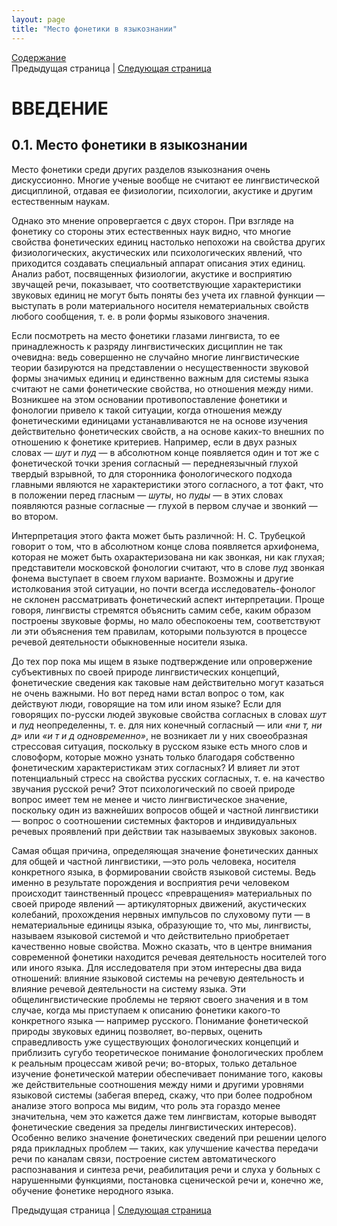 ```yaml
---
layout: page
title: "Место фонетики в языкознании"
---
```


[Содержание](https://pkholyavin.github.io/rusphon)  
Предыдущая страница | [Следующая страница](002.html)

# ВВЕДЕНИЕ

## 0.1. Место фонетики в языкознании

Место фонетики среди других разделов языкознания очень дискуссионно. Многие ученые вообще не считают ее лингвистической дисциплиной, отдавая ее физиологии, психологии, акустике 
и другим естественным наукам.

Однако это мнение опровергается с двух сторон. При взгляде на фонетику со стороны этих естественных наук видно, 
что многие свойства фонетических единиц настолько непохожи на свойства других физиологических, акустических или 
психологических явлений, что приходится создавать специальный аппарат описания этих единиц. Анализ работ, посвященных 
физиологии, акустике и восприятию звучащей речи, показывает, что соответствующие характеристики звуковых единиц 
не могут быть поняты без учета их главной функции — выступать в роли материального носителя нематериальных свойств любого 
сообщения, т. е. в роли формы языкового значения. 


Если посмотреть на место фонетики глазами лингвиста, то ее принадлежность к разряду лингвистических дисциплин 
не так очевидна: ведь совершенно не случайно многие лингвистические теории базируются на представлении о несущественности 
звуковой формы значимых единиц и единственно важным для системы языка считают не сами фонетические свойства, но отношения
 между ними. Возникшее на этом основании противопоставление фонетики и фонологии привело к такой ситуации, когда отношения 
между фонетическими единицами устанавливаются не на основе изучения действительно фонетических свойств, а на основе каких-то
 внешних по отношению к фонетике критериев. Например, если в двух разных словах — <i>шут</i> и <i>пуд</i> — в абсолютном конце появляется 
один и тот же с фонетической точки зрения согласный — переднеязычный глухой твердый взрывной, то для сторонника фонологического
 подхода главными являются не характеристики этого согласного, а тот факт, что в положении перед гласным — <i>шуты</i>,
 но <i>пуды</i> — в этих словах появляются разные согласные — глухой в первом случае и звонкий — во втором.


Интерпретация этого факта может быть различной: Н. С. Трубецкой говорит о том, что в абсолютном конце слова появляется
 архифонема, которая не может быть охарактеризована ни как звонкая, ни как глухая; представители московской фонологии считают, 
что в слове <i>пуд</i>  звонкая фонема выступает в своем глухом варианте. Возможны и другие истолкования этой ситуации, но почти всегда 
исследователь-фонолог не склонен рассматривать фонетический аспект интерпретации. Проще говоря, лингвисты стремятся объяснить 
самим себе, каким образом построены звуковые формы, но мало обеспокоены тем, соответствуют ли эти объяснения тем правилам,
 которыми пользуются в процессе речевой деятельности обыкновенные носители языка.


До тех пор пока мы ищем в языке подтверждение или опровержение субъективных по своей природе лингвистических концепций,
 фонетические сведения как таковые нам действительно могут казаться не очень важными. Но вот перед нами встал вопрос о том, 
как действуют люди, говорящие на том или ином языке? Если для говорящих по-русски людей звуковые свойства согласных в словах 
<i>шут</i> и <i>пуд</i> неопределенны, т. е. для них конечный согласный — или <i>«ни т, ни д»</i> или <i>«и т и д одновременно»</i>,
 не возникает ли у них 
своеобразная стрессовая ситуация, поскольку в русском языке есть много слов и словоформ, которые можно узнать только 
благодаря собственно фонетическим характеристикам этих согласных? И влияет ли этот потенциальный стресс на свойства русских 
согласных, т. е. на качество звучания русской речи? Этот психологический по своей природе вопрос имеет тем не менее и чисто 
лингвистическое значение, поскольку один из важнейших вопросов общей и частной лингвистики — вопрос о соотношении системных 
факторов и индивидуальных речевых проявлений при действии так называемых звуковых законов. 


Самая общая причина, определяющая значение фонетических данных для общей и частной лингвистики, —это роль человека, 
носителя конкретного языка, в формировании свойств языковой системы. Ведь именно в результате порождения и восприятия
 речи человеком происходит таинственный процесс «превращения» материальных по своей природе явлений — артикуляторных 
движений, акустических колебаний, прохождения нервных импульсов по слуховому пути — в нематериальные единицы языка, 
образующие то, что мы, лингвисты, называем языковой системой и что действительно приобретает качественно новые свойства. 
Можно сказать, что в центре внимания современной фонетики находится речевая деятельность носителей того или иного языка. 
Для исследователя при этом интересны два вида отношений: влияние языковой системы на речевую деятельность и влияние 
речевой деятельности на систему языка. Эти общелингвистические проблемы не теряют своего значения и в том случае, когда мы 
приступаем к описанию фонетики какого-то конкретного языка — например русского. Понимание фонетической природы 
звуковых единиц позволяет, во-первых, оценить справедливость уже существующих фонологических концепций и приблизить 
сугубо теоретическое понимание фонологических проблем к реальным процессам живой речи; во-вторых, только детальное 
изучение фонетической материи обеспечивает понимание того, каковы же действительные соотношения между ними и другими 
уровнями языковой системы (забегая вперед, скажу, что при более подробном анализе этого вопроса мы видим, что роль эта гораздо
менее значительна, чем это кажется даже тем лингвистам, которые выводят фонетические сведения за пределы лингвистических
интересов). Особенно велико значение фонетических сведений при решении целого ряда прикладных проблем — таких,
как улучшение качества передачи речи по каналам связи, построение систем автоматического распознавания и синтеза речи, 
реабилитация речи и слуха у больных с нарушенными функциями, постановка сценической речи и, конечно же, обучение 
фонетике неродного языка. 

Предыдущая страница | [Следующая страница](002.html)
